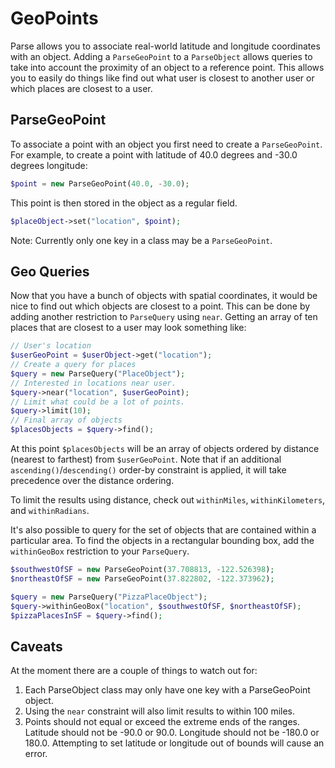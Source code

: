 # GeoPoints

Parse allows you to associate real-world latitude and longitude coordinates with an object.  Adding a `ParseGeoPoint` to a `ParseObject` allows queries to take into account the proximity of an object to a reference point.  This allows you to easily do things like find out what user is closest to another user or which places are closest to a user.

## ParseGeoPoint

To associate a point with an object you first need to create a `ParseGeoPoint`.  For example, to create a point with latitude of 40.0 degrees and -30.0 degrees longitude:

```php
$point = new ParseGeoPoint(40.0, -30.0);
```

This point is then stored in the object as a regular field.

```php
$placeObject->set("location", $point);
```

Note: Currently only one key in a class may be a `ParseGeoPoint`.

## Geo Queries

Now that you have a bunch of objects with spatial coordinates, it would be nice to find out which objects are closest to a point.  This can be done by adding another restriction to `ParseQuery` using `near`.  Getting an array of ten places that are closest to a user may look something like:

```php
// User's location
$userGeoPoint = $userObject->get("location");
// Create a query for places
$query = new ParseQuery("PlaceObject");
// Interested in locations near user.
$query->near("location", $userGeoPoint);
// Limit what could be a lot of points.
$query->limit(10);
// Final array of objects
$placesObjects = $query->find();
```

At this point `$placesObjects` will be an array of objects ordered by distance (nearest to farthest) from `$userGeoPoint`. Note that if an additional `ascending()`/`descending()` order-by constraint is applied, it will take precedence over the distance ordering.

To limit the results using distance, check out `withinMiles`, `withinKilometers`, and `withinRadians`.

It's also possible to query for the set of objects that are contained within a particular area.  To find the objects in a rectangular bounding box, add the `withinGeoBox` restriction to your `ParseQuery`.

```php
$southwestOfSF = new ParseGeoPoint(37.708813, -122.526398);
$northeastOfSF = new ParseGeoPoint(37.822802, -122.373962);

$query = new ParseQuery("PizzaPlaceObject");
$query->withinGeoBox("location", $southwestOfSF, $northeastOfSF);
$pizzaPlacesInSF = $query->find();
```

## Caveats

At the moment there are a couple of things to watch out for:

1.  Each ParseObject class may only have one key with a ParseGeoPoint object.
2.  Using the `near` constraint will also limit results to within 100 miles.
3.  Points should not equal or exceed the extreme ends of the ranges.  Latitude should not be -90.0 or 90.0.  Longitude should not be -180.0 or 180.0.  Attempting to set latitude or longitude out of bounds will cause an error.
